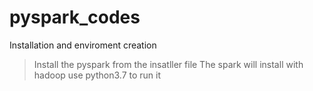 # pyspark_codes
Installation and enviroment creation
>Install the pyspark from the insatller file 
The spark will install with hadoop 
>use python3.7 to run it 


